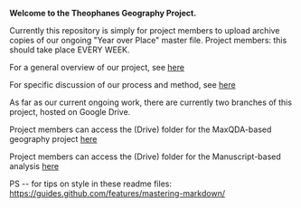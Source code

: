 **Welcome to the Theophanes Geography Project.**

Currently this repository is simply for project members to upload archive copies of our ongoing "Year over Place" master file. 
Project members: this should take place EVERY WEEK.

For a general overview of our project, see [here](http://travelerslab.research.wesleyan.edu/geography-and-narrative-in-the-chronicle-of-theophanes/)

For specific discussion of our process and method, see [here](http://travelerslab.research.wesleyan.edu/tag/narrative-and-geography/)

As far as our current ongoing work, there are currently two branches of this project, hosted on Google Drive. 

Project members can access the (Drive) folder for the MaxQDA-based geography project [here](https://drive.google.com/drive/folders/0B-j08xG1YbVwbGhFYV9ISFVuTW8)

Project members can access the (Drive) folder for the Manuscript-based analysis [here](https://drive.google.com/drive/folders/0B-j08xG1YbVwZGZQVi1LMTEydzg)


PS -- for tips on style in these readme files:
https://guides.github.com/features/mastering-markdown/

